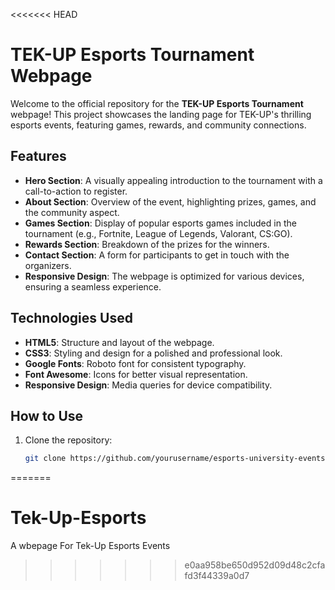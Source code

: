 <<<<<<< HEAD
# TEK-UP Esports Tournament Webpage

Welcome to the official repository for the **TEK-UP Esports Tournament** webpage! This project showcases the landing page for TEK-UP's thrilling esports events, featuring games, rewards, and community connections.

## Features
- **Hero Section**: A visually appealing introduction to the tournament with a call-to-action to register.
- **About Section**: Overview of the event, highlighting prizes, games, and the community aspect.
- **Games Section**: Display of popular esports games included in the tournament (e.g., Fortnite, League of Legends, Valorant, CS:GO).
- **Rewards Section**: Breakdown of the prizes for the winners.
- **Contact Section**: A form for participants to get in touch with the organizers.
- **Responsive Design**: The webpage is optimized for various devices, ensuring a seamless experience.

## Technologies Used
- **HTML5**: Structure and layout of the webpage.
- **CSS3**: Styling and design for a polished and professional look.
- **Google Fonts**: Roboto font for consistent typography.
- **Font Awesome**: Icons for better visual representation.
- **Responsive Design**: Media queries for device compatibility.

## How to Use
1. Clone the repository:
   ```bash
   git clone https://github.com/yourusername/esports-university-events.git
=======
# Tek-Up-Esports
A wbepage For Tek-Up Esports Events
>>>>>>> e0aa958be650d952d09d48c2cfafd3f44339a0d7
